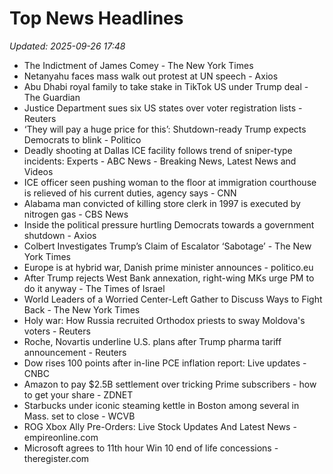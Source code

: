 # Top News Headlines

_Updated: 2025-09-26 17:48_

- The Indictment of James Comey - The New York Times
- Netanyahu faces mass walk out protest at UN speech - Axios
- Abu Dhabi royal family to take stake in TikTok US under Trump deal - The Guardian
- Justice Department sues six US states over voter registration lists - Reuters
- ‘They will pay a huge price for this’: Shutdown-ready Trump expects Democrats to blink - Politico
- Deadly shooting at Dallas ICE facility follows trend of sniper-type incidents: Experts - ABC News - Breaking News, Latest News and Videos
- ICE officer seen pushing woman to the floor at immigration courthouse is relieved of his current duties, agency says - CNN
- Alabama man convicted of killing store clerk in 1997 is executed by nitrogen gas - CBS News
- Inside the political pressure hurtling Democrats towards a government shutdown - Axios
- Colbert Investigates Trump’s Claim of Escalator ‘Sabotage’ - The New York Times
- Europe is at hybrid war, Danish prime minister announces - politico.eu
- After Trump rejects West Bank annexation, right-wing MKs urge PM to do it anyway - The Times of Israel
- World Leaders of a Worried Center-Left Gather to Discuss Ways to Fight Back - The New York Times
- Holy war: How Russia recruited Orthodox priests to sway Moldova's voters - Reuters
- Roche, Novartis underline U.S. plans after Trump pharma tariff announcement - Reuters
- Dow rises 100 points after in-line PCE inflation report: Live updates - CNBC
- Amazon to pay $2.5B settlement over tricking Prime subscribers - how to get your share - ZDNET
- Starbucks under iconic steaming kettle in Boston among several in Mass. set to close - WCVB
- ROG Xbox Ally Pre-Orders: Live Stock Updates And Latest News - empireonline.com
- Microsoft agrees to 11th hour Win 10 end of life concessions - theregister.com
